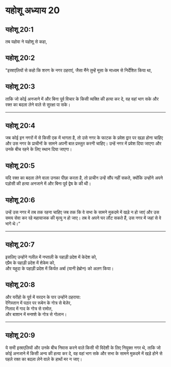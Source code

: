 # यहोशू अध्याय 20

## यहोशू 20:1

तब यहोवा ने यहोशू से कहा,

## यहोशू 20:2

"इस्राएलियों से कहो कि शरण के नगर ठहराएं, जैसा मैंने तुम्हें मूसा के माध्यम से निर्देशित किया था,

## यहोशू 20:3

ताकि जो कोई अनजाने में और बिना पूर्व विचार के किसी व्यक्ति की हत्या कर दे, वह वहां भाग सके और रक्त का बदला लेने वाले से सुरक्षा पा सके।

---

## यहोशू 20:4

जब कोई इन नगरों में से किसी एक में भागता है, तो उसे नगर के फाटक के प्रवेश द्वार पर खड़ा होना चाहिए और उस नगर के प्राचीनों के सामने अपनी बात प्रस्तुत करनी चाहिए। उन्हें नगर में प्रवेश दिया जाएगा और उनके बीच रहने के लिए स्थान दिया जाएगा।

## यहोशू 20:5

यदि रक्त का बदला लेने वाला उनका पीछा करता है, तो प्राचीन उन्हें सौंप नहीं सकते, क्योंकि उन्होंने अपने पड़ोसी की हत्या अनजाने में और बिना पूर्व द्वेष के की थी।

## यहोशू 20:6

उन्हें उस नगर में तब तक रहना चाहिए जब तक कि वे सभा के सामने मुकदमे में खड़े न हो जाएं और उस समय सेवा कर रहे महायाजक की मृत्यु न हो जाए। तब वे अपने घर लौट सकते हैं, उस नगर में जहां से वे भागे थे।”

---

## यहोशू 20:7

इसलिए उन्होंने गलील में नप्ताली के पहाड़ी प्रदेश में केदेश को,  
एप्रैम के पहाड़ी प्रदेश में शेकेम को,  
और यहूदा के पहाड़ी प्रदेश में किर्यत अर्बा (यानी हेब्रोन) को अलग किया।

## यहोशू 20:8

और यरीहो के पूर्व में यरदन के पार उन्होंने ठहराया:  
रेगिस्तान में पठार पर रूबेन के गोत्र से बेज़ेर,  
गिलाद में गाद के गोत्र से रामोत,  
और बाशान में मनश्शे के गोत्र से गोलान।

---

## यहोशू 20:9

ये सभी इस्राएलियों और उनके बीच निवास करने वाले किसी भी विदेशी के लिए नियुक्त नगर थे, ताकि जो कोई अनजाने में किसी अन्य की हत्या कर दे, वह वहां भाग सके और सभा के सामने मुकदमे में खड़े होने से पहले रक्त का बदला लेने वाले के हाथों मर न जाए।
